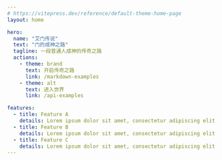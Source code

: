 ```yaml
---
# https://vitepress.dev/reference/default-theme-home-page
layout: home

hero:
  name: "艾门传说"
  text: "门的成神之路"
  tagline: 一段普通人成神的传奇之路
  actions:
    - theme: brand
      text: 开启传奇之路
      link: /markdown-examples
    - theme: alt
      text: 进入世界
      link: /api-examples

features:
  - title: Feature A
    details: Lorem ipsum dolor sit amet, consectetur adipiscing elit
  - title: Feature B
    details: Lorem ipsum dolor sit amet, consectetur adipiscing elit
  - title: Feature C
    details: Lorem ipsum dolor sit amet, consectetur adipiscing elit
---
```


